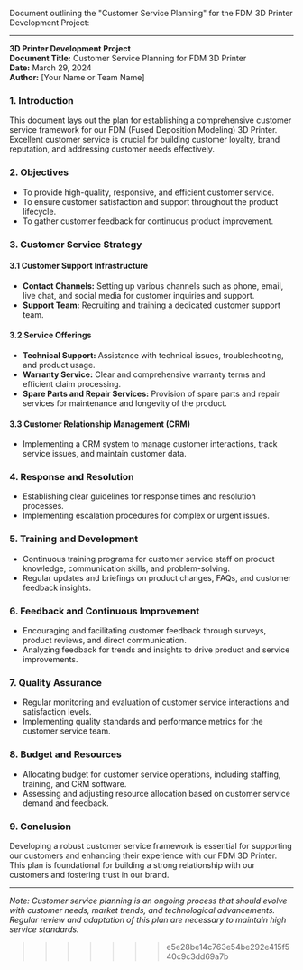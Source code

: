 Document outlining the "Customer Service Planning" for the FDM 3D Printer Development Project:

---

**3D Printer Development Project**  
**Document Title:** Customer Service Planning for FDM 3D Printer  
**Date:** March 29, 2024  
**Author:** [Your Name or Team Name]

### 1. Introduction

This document lays out the plan for establishing a comprehensive customer service framework for our FDM (Fused Deposition Modeling) 3D Printer. Excellent customer service is crucial for building customer loyalty, brand reputation, and addressing customer needs effectively.

### 2. Objectives

- To provide high-quality, responsive, and efficient customer service.
- To ensure customer satisfaction and support throughout the product lifecycle.
- To gather customer feedback for continuous product improvement.

### 3. Customer Service Strategy

#### 3.1 Customer Support Infrastructure
- **Contact Channels:** Setting up various channels such as phone, email, live chat, and social media for customer inquiries and support.
- **Support Team:** Recruiting and training a dedicated customer support team.

#### 3.2 Service Offerings
- **Technical Support:** Assistance with technical issues, troubleshooting, and product usage.
- **Warranty Service:** Clear and comprehensive warranty terms and efficient claim processing.
- **Spare Parts and Repair Services:** Provision of spare parts and repair services for maintenance and longevity of the product.

#### 3.3 Customer Relationship Management (CRM)
- Implementing a CRM system to manage customer interactions, track service issues, and maintain customer data.

### 4. Response and Resolution

- Establishing clear guidelines for response times and resolution processes.
- Implementing escalation procedures for complex or urgent issues.

### 5. Training and Development

- Continuous training programs for customer service staff on product knowledge, communication skills, and problem-solving.
- Regular updates and briefings on product changes, FAQs, and customer feedback insights.

### 6. Feedback and Continuous Improvement

- Encouraging and facilitating customer feedback through surveys, product reviews, and direct communication.
- Analyzing feedback for trends and insights to drive product and service improvements.

### 7. Quality Assurance

- Regular monitoring and evaluation of customer service interactions and satisfaction levels.
- Implementing quality standards and performance metrics for the customer service team.

### 8. Budget and Resources

- Allocating budget for customer service operations, including staffing, training, and CRM software.
- Assessing and adjusting resource allocation based on customer service demand and feedback.

### 9. Conclusion

Developing a robust customer service framework is essential for supporting our customers and enhancing their experience with our FDM 3D Printer. This plan is foundational for building a strong relationship with our customers and fostering trust in our brand.

---

*Note: Customer service planning is an ongoing process that should evolve with customer needs, market trends, and technological advancements. Regular review and adaptation of this plan are necessary to maintain high service standards.*
>>>>>>> e5e28be14c763e54be292e415f540c9c3dd69a7b
